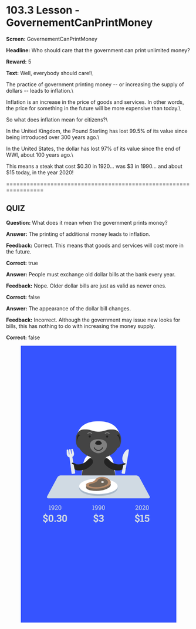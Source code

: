 # 103.3 Lesson - GovernementCanPrintMoney

**Screen:** GovernementCanPrintMoney

**Headline:** Who should care that the government can print unlimited money?

**Reward:** 5

**Text:** Well, everybody should care!\


The practice of government printing money -- or increasing the supply of dollars -- leads to inflation.\


Inflation is an increase in the price of goods and services. In other words, the price for something in the future will be more expensive than today.\


So what does inflation mean for citizens?\


In the United Kingdom, the Pound Sterling has lost 99.5% of its value since being introduced over 300 years ago.\


In the United States, the dollar has lost 97% of its value since the end of WWI, about 100 years ago.\


This means a steak that cost $0.30 in 1920... was $3 in 1990… and about $15 today, in the year 2020!


=================================================================

## QUIZ

**Question:** What does it mean when the government prints money?


**Answer:** The printing of additional money leads to inflation.

**Feedback:** Correct. This means that goods and services will cost more in the future.

**Correct:** true

**Answer:** People must exchange old dollar bills at the bank every year.

**Feedback:** Nope. Older dollar bills are just as valid as newer ones.

**Correct:** false

**Answer:** The appearance of the dollar bill changes.

**Feedback:** Incorrect. Although the government may issue new looks for bills, this has nothing to do with increasing the money supply.

**Correct:** false


<figure><img src="../.gitbook/assets/image (22).png" alt=""><figcaption></figcaption></figure>

